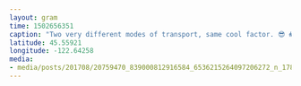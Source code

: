```yaml
---
layout: gram
time: 1502656351
caption: "Two very different modes of transport, same cool factor. 😎 #goldiehawnda"
latitude: 45.55921
longitude: -122.64258
media:
- media/posts/201708/20759470_839000812916584_6536215264097206272_n_17866676737171735.jpg
---
```

